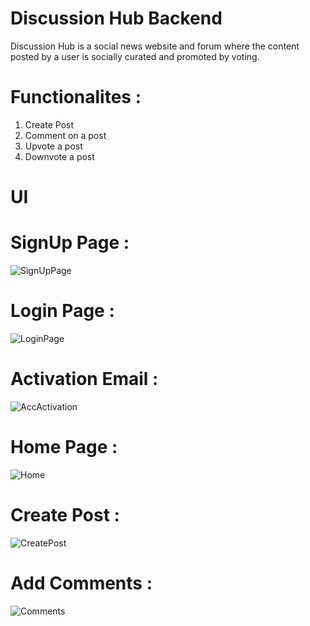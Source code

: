# Discussion Hub Backend
  Discussion Hub is a social news website and forum where the content
  posted by a user is socially curated and promoted by voting.

# Functionalites :
  1. Create Post
  2. Comment on a post
  3. Upvote a post
  4. Downvote a post

# UI

# SignUp Page :
![SignUpPage](https://user-images.githubusercontent.com/88050617/226183478-f7fba8e3-5e8f-46d4-a57b-d558c20a5210.jpg)

# Login Page :
![LoginPage](https://user-images.githubusercontent.com/88050617/226183489-7f192bd3-67e1-4c2d-9a36-2b78844f8ec0.jpg)

# Activation Email :
![AccActivation](https://user-images.githubusercontent.com/88050617/226183252-babbeea6-a639-48a1-978f-0da12eb6d7c6.jpg)

# Home Page :
![Home](https://user-images.githubusercontent.com/88050617/226184135-f5e7dfca-83ce-435f-b02e-8af7c9a43f85.jpg)

# Create Post :
![CreatePost](https://user-images.githubusercontent.com/88050617/226183298-fe63e52d-8b92-4c58-8f0e-b6b2e13b17c6.jpg)

# Add Comments :
![Comments](https://user-images.githubusercontent.com/88050617/226184147-0fe535ca-936a-4af6-9807-028a2ae2c172.jpg)

